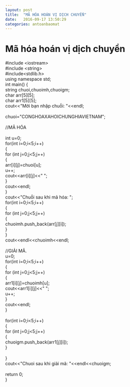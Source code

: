 ```yaml
---
layout: post
title:  "MÃ HÓA HOÁN VỊ DỊCH CHUYỂN"
date:   2016-09-17 13:50:29
categories: antoanbaomat
---
```

<h1>Mã hóa hoán vị dịch chuyển</h1>
<hr?
<div>#include &lt;iostream&gt;</div>
<div>#include &lt;string&gt;</div>
<div>#include&lt;stdlib.h&gt;</div>
<div>using namespace std;</div>
<div>int main() {</div>
<div>string chuoi,chuoimh,chuoigm;</div>
<div>char arr[5][5];</div>
<div>char arr1[5][5];</div>
<div>cout&lt;&lt;"Mời bạn nhập chuỗi: "&lt;&lt;endl;</div>
<div>&nbsp;</div>
<div>chuoi="CONGHOAXAHOICHUNGHIAVIETNAM";</div>
<div>&nbsp;</div>
<div>//M&Atilde; H&Oacute;A</div>
<div>&nbsp;</div>
<div>int u=0;</div>
<div>for(int i=0;i&lt;5;i++)</div>
<div>{</div>
<div>for (int j=0;j&lt;5;j++)</div>
<div>{</div>
<div>arr[i][j]=chuoi[u];</div>
<div>u++;</div>
<div>cout&lt;&lt;arr[i][j]&lt;&lt;" ";</div>
<div>}</div>
<div>cout&lt;&lt;endl;</div>
<div>}</div>
<div>cout&lt;&lt;"Chuỗi sau khi m&atilde; h&oacute;a: ";</div>
<div>for(int i=0;i&lt;5;i++)</div>
<div>{</div>
<div>for (int j=0;j&lt;5;j++)</div>
<div>{</div>
<div>chuoimh.push_back(arr[j][i]);</div>
<div>}</div>
<div>}</div>
<div>cout&lt;&lt;endl&lt;&lt;chuoimh&lt;&lt;endl;</div>
<div>&nbsp;</div>
<div>//GIẢI M&Atilde;.</div>
<div>u=0;</div>
<div>for(int i=0;i&lt;5;i++)</div>
<div>{</div>
<div>for (int j=0;j&lt;5;j++)</div>
<div>{</div>
<div>arr1[i][j]=chuoimh[u];</div>
<div>cout&lt;&lt;arr1[i][j]&lt;&lt;" ";</div>
<div>u++;</div>
<div>}</div>
<div>cout&lt;&lt;endl;</div>
<div>}</div>
<div>&nbsp;</div>
<div>for(int i=0;i&lt;5;i++)</div>
<div>{</div>
<div>for (int j=0;j&lt;5;j++)</div>
<div>{</div>
<div>chuoigm.push_back(arr1[j][i]);</div>
<div>}</div>
<div>&nbsp;</div>
<div>}</div>
<div>cout&lt;&lt;"Chuoi sau khi giải m&atilde;: "&lt;&lt;endl&lt;&lt;chuoigm;</div>
<div>&nbsp;</div>
<div>return 0;</div>
<div>}</div>
